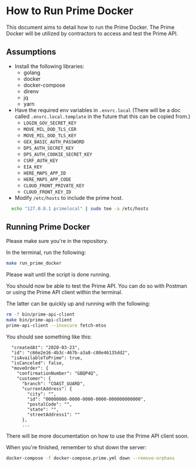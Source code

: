 # How to Run Prime Docker

This document aims to detail how to run the Prime Docker. The Prime Docker will be utilized by contractors to access and test the Prime API.

## Assumptions

- Install the following libraries:
  - golang
  - docker
  - docker-compose
  - direnv
  - jq
  - yarn
- Have the required env variables in `.envrc.local` (There will be a doc called `.envrc.local.template` in the future that this can be copied from.)
  - `LOGIN_GOV_SECRET_KEY`
  - `MOVE_MIL_DOD_TLS_CER`
  - `MOVE_MIL_DOD_TLS_KEY`
  - `GEX_BASIC_AUTH_PASSWORD`
  - `DPS_AUTH_SECRET_KEY`
  - `DPS_AUTH_COOKIE_SECRET_KEY`
  - `CSRF_AUTH_KEY`
  - `EIA_KEY`
  - `HERE_MAPS_APP_ID`
  - `HERE_MAPS_APP_CODE`
  - `CLOUD_FRONT_PRIVATE_KEY`
  - `CLOUD_FRONT_KEY_ID`
- Modify `/etc/hosts` to include the prime host.

```sh
  echo "127.0.0.1 primelocal" | sudo tee -a /etc/hosts
```

## Running Prime Docker

Please make sure you're in the repository.

In the terminal, run the following:

```sh
make run_prime_docker
```

Please wait until the script is done running.

You should now be able to test the Prime API. You can do so with Postman or using the Prime API client within the terminal.

The latter can be quickly up and running with the following:

```sh
rm -f bin/prime-api-client
make bin/prime-api-client
prime-api-client --insecure fetch-mtos
```

You should see something like this:

```{
  "createdAt": "2020-03-23",
  "id": "c66e2e16-4b3c-467b-a3a8-c80e46135dd2",
  "isAvailableToPrime": true,
  "isCanceled": false,
  "moveOrder": {
    "confirmationNumber": "GBQP4Q",
    "customer": {
      "branch": "COAST_GUARD",
      "currentAddress": {
        "city": "",
        "id": "00000000-0000-0000-0000-000000000000",
        "postalCode": "",
        "state": "",
        "streetAddress1": ""
      },
      ...
```

There will be more documentation on how to use the Prime API client soon.

When you're finished, remember to shut down the server:

```sh
docker-compose -f docker-compose.prime.yml down --remove-orphans
```
